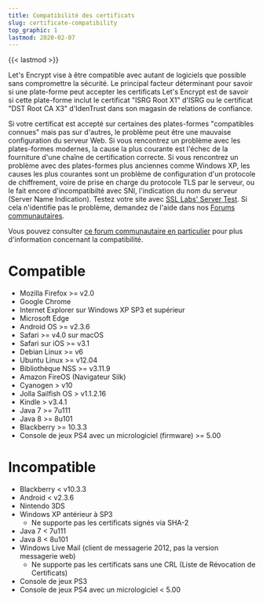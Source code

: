 ```yaml
---
title: Compatibilité des certificats
slug: certificate-compatibility
top_graphic: 1
lastmod: 2020-02-07
---
```


{{< lastmod >}}
 
Let's Encrypt vise à être compatible avec autant de logiciels que possible sans compromettre la sécurité. Le principal facteur déterminant pour savoir si une plate-forme peut accepter les certificats Let's Encrypt est de savoir si cette plate-forme inclut le certificat "ISRG Root X1" d'ISRG ou le certificat "DST Root CA X3" d'IdenTrust dans son magasin de relations de confiance.

Si votre certificat est accepté sur certaines des plates-formes "compatibles connues" mais pas sur d'autres, le problème peut être une mauvaise configuration du serveur Web. Si vous rencontrez un problème avec les plates-formes modernes, la cause la plus courante est l'échec de la fourniture d'une chaîne de certification correcte. Si vous rencontrez un problème avec des plates-formes plus anciennes comme Windows XP, les causes les plus courantes sont un problème de configuration d'un protocole de chiffrement, voire de prise en charge du protocole TLS par le serveur, ou le fait encore d'incompatibilté  avec SNI, l'indication du nom du serveur (Server Name Indication). Testez votre site avec [SSL Labs' Server Test](https://www.ssllabs.com/ssltest/). Si cela n'identifie pas le problème, demandez de l'aide dans nos [Forums communautaires](https://community.letsencrypt.org/).

Vous pouvez consulter [ce forum communautaire en particulier](https://community.letsencrypt.org/t/which-browsers-and-operating-systems-support-lets-encrypt/) pour plus d'information concernant la compatibilité.

# Compatible

* Mozilla Firefox >= v2.0
* Google Chrome
* Internet Explorer sur Windows XP SP3 et supérieur
* Microsoft Edge
* Android OS >= v2.3.6
* Safari >= v4.0 sur macOS
* Safari sur iOS >= v3.1
* Debian Linux >= v6
* Ubuntu Linux >= v12.04
* Bibliothèque NSS >= v3.11.9
* Amazon FireOS (Navigateur Silk)
* Cyanogen > v10
* Jolla Sailfish OS > v1.1.2.16
* Kindle > v3.4.1
* Java 7 >= 7u111
* Java 8 >= 8u101
* Blackberry >= 10.3.3
* Console de jeux PS4 avec un micrologiciel (firmware) >= 5.00

# Incompatible

* Blackberry < v10.3.3
* Android < v2.3.6
* Nintendo 3DS
* Windows XP antérieur à SP3
  * Ne supporte pas les certificats signés via SHA-2
* Java 7 < 7u111
* Java 8 < 8u101
* Windows Live Mail (client de messagerie 2012, pas la version messagerie web)
  * Ne supporte pas les certificats sans une CRL (Liste de Révocation de Certificats)
* Console de jeux PS3
* Console de jeux PS4 avec un micrologiciel < 5.00
